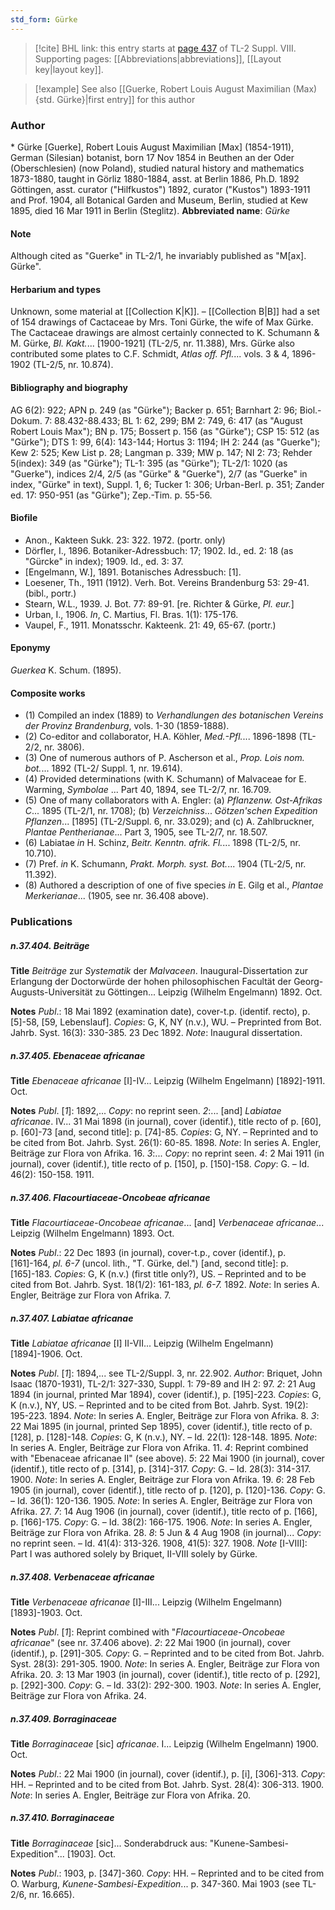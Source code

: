 ```yaml
---
std_form: Gürke
---
```


> [!cite] BHL link: this entry starts at [page 437](https://www.biodiversitylibrary.org/page/33258915) of TL-2 Suppl. VIII.
> Supporting pages: [[Abbreviations|abbreviations]], [[Layout key|layout key]].

> [!example] See also [[Guerke, Robert Louis August Maximilian (Max) {std. Gürke}|first entry]] for this author

### Author

\* Gürke \[Guerke\], Robert Louis August Maximilian \[Max\] (1854-1911), German (Silesian) botanist, born 17 Nov 1854 in Beuthen an der Oder (Oberschlesien) (now Poland), studied natural history and mathematics 1873-1880, taught in Görliz 1880-1884, asst. at Berlin 1886, Ph.D. 1892 Göttingen, asst. curator ("Hilfkustos") 1892, curator ("Kustos") 1893-1911 and Prof. 1904, all Botanical Garden and Museum, Berlin, studied at Kew 1895, died 16 Mar 1911 in Berlin (Steglitz). 
**Abbreviated name**: *Gürke*

#### Note

Although cited as "Guerke" in TL-2/1, he invariably published as "M\[ax\]. Gürke".

#### Herbarium and types

Unknown, some material at [[Collection K|K]]. – [[Collection B|B]] had a set of 154 drawings of Cactaceae by Mrs. Toni Gürke, the wife of Max Gürke. The Cactaceae drawings are almost certainly connected to K. Schumann & M. Gürke, *Bl. Kakt.*... \[1900-1921\] (TL-2/5, nr. 11.388), Mrs. Gürke also contributed some plates to C.F. Schmidt, *Atlas off. Pfl.*... vols. 3 & 4, 1896-1902 (TL-2/5, nr. 10.874).

#### Bibliography and biography

AG 6(2): 922; APN p. 249 (as "Gürke"); Backer p. 651; Barnhart 2: 96; Biol.-Dokum. 7: 88.432-88.433; BL 1: 62, 299; BM 2: 749, 6: 417 (as "August Robert Louis Max"); BN p. 175; Bossert p. 156 (as "Gürke"); CSP 15: 512 (as "Gürke"); DTS 1: 99, 6(4): 143-144; Hortus 3: 1194; IH 2: 244 (as "Guerke"); Kew 2: 525; Kew List p. 28; Langman p. 339; MW p. 147; NI 2: 73; Rehder 5(index): 349 (as "Gürke"); TL-1: 395 (as "Gürke"); TL-2/1: 1020 (as "Guerke"), indices 2/4, 2/5 (as "Gürke" & "Guerke"), 2/7 (as "Guerke" in index, "Gürke" in text), Suppl. 1, 6; Tucker 1: 306; Urban-Berl. p. 351; Zander ed. 17: 950-951 (as "Gürke"); Zep.-Tim. p. 55-56.

#### Biofile

- Anon., Kakteen Sukk. 23: 322. 1972. (portr. only)
- Dörfler, I., 1896. Botaniker-Adressbuch: 17; 1902. Id., ed. 2: 18 (as "Gürcke" in index); 1909. Id., ed. 3: 37.
- \[Engelmann, W.\], 1891. Botanisches Adressbuch: \[1\].
- Loesener, Th., 1911 (1912). Verh. Bot. Vereins Brandenburg 53: 29-41. (bibl., portr.)
- Stearn, W.L., 1939. J. Bot. 77: 89-91. \[re. Richter & Gürke, *Pl. eur.*\]
- Urban, I., 1906. *In*, C. Martius, Fl. Bras. 1(1): 175-176.
- Vaupel, F., 1911. Monatsschr. Kakteenk. 21: 49, 65-67. (portr.)

#### Eponymy

*Guerkea* K. Schum. (1895).

#### Composite works

- (1) Compiled an index (1889) to *Verhandlungen des botanischen Vereins der Provinz Brandenburg*, vols. 1-30 (1859-1888).
- (2) Co-editor and collaborator, H.A. Köhler, *Med.-Pfl.*... 1896-1898 (TL-2/2, nr. 3806).
- (3) One of numerous authors of P. Ascherson et al., *Prop. Lois nom. bot.*... 1892 (TL-2/ Suppl. 1, nr. 19.614).
- (4) Provided determinations (with K. Schumann) of Malvaceae for E. Warming, *Symbolae* ... Part 40, 1894, see TL-2/7, nr. 16.709.
- (5) One of many collaborators with A. Engler:
(a) *Pflanzenw. Ost-Afrikas C*... 1895 (TL-2/1, nr. 1708);
(b) *Verzeichniss*... *Götzen'schen Expedition Pflanzen*... \[1895\] (TL-2/Suppl. 6, nr. 33.029); and
(c) A. Zahlbruckner, *Plantae Pentherianae*... Part 3, 1905, see TL-2/7, nr. 18.507.
- (6) Labiatae *in* H. Schinz, *Beitr. Kenntn. afrik. Fl.*... 1898 (TL-2/5, nr. 10.710).
- (7) Pref. *in* K. Schumann, *Prakt. Morph. syst. Bot.*... 1904 (TL-2/5, nr. 11.392).
- (8) Authored a description of one of five species *in* E. Gilg et al., *Plantae Merkerianae*... (1905, see nr. 36.408 above).

### Publications

##### n.37.404. Beiträge

**Title**
*Beiträge* zur *Systematik* der *Malvaceen*. Inaugural-Dissertation zur Erlangung der Doctorwürde der hohen philosophischen Facultät der Georg-Augusts-Universität zu Göttingen... Leipzig (Wilhelm Engelmann) 1892. Oct.

**Notes**
*Publ*.: 18 Mai 1892 (examination date), cover-t.p. (identif. recto), p. \[5\]-58, \[59, Lebenslauf\]. *Copies*: G, K, NY (n.v.), WU. – Preprinted from Bot. Jahrb. Syst. 16(3): 330-385. 23 Dec 1892.
*Note*: Inaugural dissertation.

##### n.37.405. Ebenaceae africanae

**Title**
*Ebenaceae africanae* \[I\]-IV... Leipzig (Wilhelm Engelmann) \[1892\]-1911. Oct.

**Notes**
*Publ*. \[*1*\]: 1892,... *Copy*: no reprint seen.
*2*:... \[and\] *Labiatae africanae*. IV... 31 Mai 1898 (in journal), cover (identif.), title recto of p. \[60\], p. \[60\]-73 \[and, second title\]: p. \[74\]-85. *Copies*: G, NY. – Reprinted and to be cited from Bot. Jahrb. Syst. 26(1): 60-85. 1898.
*Note*: In series A. Engler, Beiträge zur Flora von Afrika. 16.
*3*:... *Copy*: no reprint seen.
*4*: 2 Mai 1911 (in journal), cover (identif.), title recto of p. \[150\], p. \[150\]-158. *Copy*: G. – Id. 46(2): 150-158. 1911.

##### n.37.406. Flacourtiaceae-Oncobeae africanae

**Title**
*Flacourtiaceae-Oncobeae africanae*... \[and\] *Verbenaceae africanae*... Leipzig (Wilhelm Engelmann) 1893. Oct.

**Notes**
*Publ*.: 22 Dec 1893 (in journal), cover-t.p., cover (identif.), p. \[161\]-164, *pl. 6-7* (uncol. lith., "T. Gürke, del.") \[and, second title\]: p. \[165\]-183. *Copies*: G, K (n.v.) (first title only?), US. – Reprinted and to be cited from Bot. Jahrb. Syst. 18(1/2): 161-183, *pl. 6-7.* 1892.
*Note*: In series A. Engler, Beiträge zur Flora von Afrika. 7.

##### n.37.407. Labiatae africanae

**Title**
*Labiatae africanae* \[I\] II-VII... Leipzig (Wilhelm Engelmann) \[1894\]-1906. Oct.

**Notes**
*Publ*. \[*1*\]: 1894,... see TL-2/Suppl. 3, nr. 22.902.
*Author*: Briquet, John Isaac (1870-1931), TL-2/1: 327-330, Suppl. 1: 79-89 and IH 2: 97.
*2*: 21 Aug 1894 (in journal, printed Mar 1894), cover (identif.), p. \[195\]-223. *Copies*: G, K (n.v.), NY, US. – Reprinted and to be cited from Bot. Jahrb. Syst. 19(2): 195-223. 1894.
*Note*: In series A. Engler, Beiträge zur Flora von Afrika. 8.
*3*: 22 Mai 1895 (in journal, printed Sep 1895), cover (identif.), title recto of p. \[128\], p. \[128\]-148. *Copies*: G, K (n.v.), NY. – Id. 22(1): 128-148. 1895.
*Note*: In series A. Engler, Beiträge zur Flora von Afrika. 11.
*4*: Reprint combined with "Ebenaceae africanae II" (see above).
*5*: 22 Mai 1900 (in journal), cover (identif.), title recto of p. \[314\], p. \[314\]-317. *Copy*: G. – Id. 28(3): 314-317. 1900.
*Note*: In series A. Engler, Beiträge zur Flora von Afrika. 19.
*6*: 28 Feb 1905 (in journal), cover (identif.), title recto of p. \[120\], p. \[120\]-136. *Copy*: G. – Id. 36(1): 120-136. 1905.
*Note*: In series A. Engler, Beiträge zur Flora von Afrika. 27.
*7*: 14 Aug 1906 (in journal), cover (identif.), title recto of p. \[166\], p. \[166\]-175. *Copy*: G. – Id. 38(2): 166-175. 1906.
*Note*: In series A. Engler, Beiträge zur Flora von Afrika. 28.
*8*: 5 Jun & 4 Aug 1908 (in journal)... *Copy*: no reprint seen. – Id. 41(4): 313-326. 1908, 41(5): 327. 1908.
*Note* \[I-VIII\]: Part I was authored solely by Briquet, II-VIII solely by Gürke.

##### n.37.408. Verbenaceae africanae

**Title**
*Verbenaceae africanae* \[I\]-III... Leipzig (Wilhelm Engelmann) \[1893\]-1903. Oct.

**Notes**
*Publ*. \[*1*\]: Reprint combined with "*Flacourtiaceae-Oncobeae africanae*" (see nr. 37.406 above).
*2*: 22 Mai 1900 (in journal), cover (identif.), p. \[291\]-305. *Copy*: G. – Reprinted and to be cited from Bot. Jahrb. Syst. 28(3): 291-305. 1900.
*Note*: In series A. Engler, Beiträge zur Flora von Afrika. 20.
*3*: 13 Mar 1903 (in journal), cover (identif.), title recto of p. \[292\], p. \[292\]-300. *Copy*: G. – Id. 33(2): 292-300. 1903.
*Note*: In series A. Engler, Beiträge zur Flora von Afrika. 24.

##### n.37.409. Borraginaceae

**Title**
*Borraginaceae* \[sic\] *africanae*. I... Leipzig (Wilhelm Engelmann) 1900. Oct.

**Notes**
*Publ*.: 22 Mai 1900 (in journal), cover (identif.), p. \[i\], \[306\]-313. *Copy*: HH. – Reprinted and to be cited from Bot. Jahrb. Syst. 28(4): 306-313. 1900.
*Note*: In series A. Engler, Beiträge zur Flora von Afrika. 20.

##### n.37.410. Borraginaceae

**Title**
*Borraginaceae* \[sic\]... Sonderabdruck aus: "Kunene-Sambesi-Expedition"... \[1903\]. Oct.

**Notes**
*Publ*.: 1903, p. \[347\]-360. *Copy*: HH. – Reprinted and to be cited from O. Warburg, *Kunene-Sambesi-Expedition*... p. 347-360. Mai 1903 (see TL-2/6, nr. 16.665).

